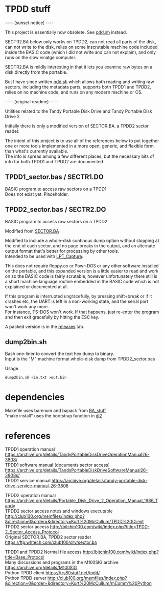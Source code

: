 # TPDD stuff

---- (sunset notice) ----

This project is essentially now obsolete. See [pdd.sh](https://github.com/bkw777/pdd.sh) instead.

SECTR2.BA below only works on TPDD2, can not read all parts of the disk, can not write to the disk, relies on some inscrutable machine code included inside the BASIC code (which I did not write and can not explain), and only runs on the slow vinatge computer.

SECTR2.BA is mildly interesting in that it lets you examine raw bytes on a disk directly from the portable.

But I have since written [pdd.sh](https://github.com/bkw777/pdd.sh) which allows both reading and writing raw sectors, including the metadata parts, supports both TPDD1 and TPDD2, relies on no machine code, and runs on any modern machine or OS.

---- (original readme) ----

Utilities related to the Tandy Portable Disk Drive and Tandy Portable Disk Drive 2

Initially there is only a modified version of SECTOR.BA, a TPDD2 sector reader.

The intent of this project is to use all of the references below to put together one or more tools implemented in a more open, generic, and flexible form than what's currently available.  
The info is spread among a few different places, but the necessary bits of info for both TPDD1 and TPDD2 are documented  

## TPDD1_sector.bas / SECTR1.DO
BASIC program to access raw sectors on a TPDD1  
Does not exist yet. Placeholder.

## TPDD2_sector.bas / SECTR2.DO
BASIC program to access raw sectors on a TPDD2

Modified from [SECTOR.BA](https://ftp.whtech.com/club100/drv/sector.ba)

Modified to include a whole-disk continuus dump option without stopping at the end of each sector, and no page breaks in the output, and an alternate output format that's better for processing by other tools.  
Intended to be used with [LPT_Capture](https://github.com/bkw777/LPT_Capture).

This does not require floppy.co or Powr-DOS or any other software installed on the portable, and this expanded version is a little easier to read and work on so the BASIC code is fairly scrutable, however unfortunately there still is a short machine language routine embedded in the BASIC code which is not explained or documented at all.

If this program is interrupted ungracefully, by pressing shift+break or if it crashes etc, the UART is left in a non-working state, and the serial port won't work any more.  
For instance, TS-DOS won't work.
If that happens, just re-enter the program and then exit gracefully by hitting the ESC key.

A packed version is in the [releases](../../releases/latest) tab.

## dump2bin.sh

Bash one-liner to convert the text hex dump to binary.  
Input is the "M" machine format whole-disk dump from TPDD2_sector.bas

Usage:

    dump2bin.sh <in.txt >out.bin

# dependencies
Makefile uses barenum and bapack from [BA_stuff](https://github.com/bkw777/BA_stuff)  
"make install" uses the bootstrap function in [dl2](https://github.com/bkw777/dl2)  

# references

TPDD1 operation manual https://archive.org/details/TandyPortableDiskDriveOperationManual26-3808/  
TPDD1 software manual (documents sector access) https://archive.org/details/TandyPortableDiskDriveSoftwareManual26-3808s/  
TPDD1 service manual https://archive.org/details/tandy-portable-disk-drive-service-manual-26-3808  

TPDD2 operation manual https://archive.org/details/Portable_Disk_Drive_2_Operation_Manual_1986_Tandy  
TPDD2 sector access notes and windows executable http://club100.org/memfiles/index.php?&direction=0&order=&directory=Kurt%20McCullum/TPDD%20Client  
TPDD2 sector access http://bitchin100.com/wiki/index.php?title=TPDD-2_Sector_Access_Protocol  
Original SECTOR.BA, TPDD2 sector reader https://ftp.whtech.com/club100/drv/sector.ba  

TPDD1 and TPDD2 Normal file access http://bitchin100.com/wiki/index.php?title=Base_Protocol  
Many discussions and programs in the M100SIG archive https://archive.org/details/M100SIG  
Python TPDD client https://trs80stuff.net/tpdd/  
Python TPDD server http://club100.org/memfiles/index.php?&direction=0&order=&directory=Kurt%20McCullum/mComm%20Python  
